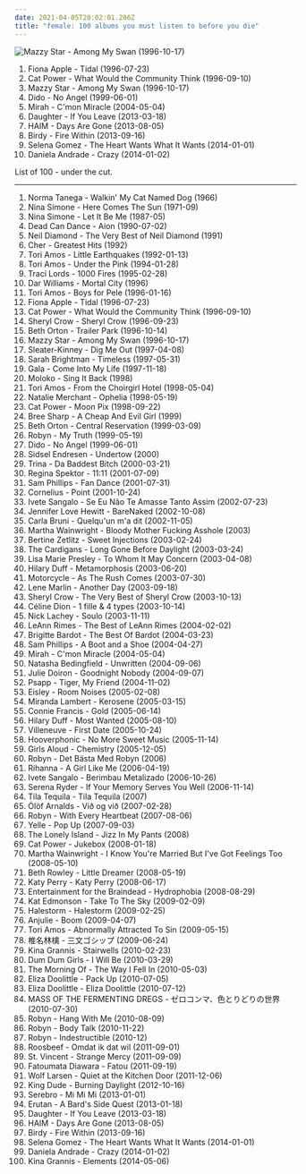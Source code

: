 ```yaml
---
date: 2021-04-05T20:02:01.286Z
title: "female: 100 albums you must listen to before you die"
---
```

![Mazzy Star - Among My Swan (1996-10-17)](http://coverartarchive.org/release/3ee6bd30-4a23-40cb-9958-d0c321ccdff3/17361537089-500.jpg "Mazzy Star - Among My Swan (1996-10-17)")
<ol class="albums">
<li data-cover="http://coverartarchive.org/release/e1bba6de-84e1-37db-9123-6901cb01ec8d/1402280819-500.jpg" data-tags="female vocalists, alternative, singer-songwriter" role="button">Fiona Apple - Tidal (1996-07-23)</li>
<li data-cover="http://coverartarchive.org/release/cb552dc7-b0fe-4bcd-b864-1b3940baee8c/6010090362-500.jpg" data-tags="indie, female vocalists, female, alternative, indie rock, female singers, pop, rock, alternative rock, indie pop, female vocals, female vocalist, female voices, girls, indie-rock, female artists, female vocal, indie-pop, love song" role="button">Cat Power - What Would the Community Think (1996-09-10)</li>
<li data-cover="http://coverartarchive.org/release/3ee6bd30-4a23-40cb-9958-d0c321ccdff3/17361537089-500.jpg" data-tags="female vocalists, indie, alternative, alternative rock, indie rock, indie pop, female singers, female, pop, rock, girls, indie-rock, female vocals, female vocalist, female artists, female vocal, female voices, indie-pop" role="button">Mazzy Star - Among My Swan (1996-10-17)</li>
<li data-cover="http://coverartarchive.org/release/7a9b4a0c-0888-4889-804b-eae4f6a2d4b5/7948199430-500.jpg" data-tags="pop, dido, female vocalists" role="button">Dido - No Angel (1999-06-01)</li>
<li data-cover="https://img.discogs.com/kqYj4ochAeSGmKUFfOnxgKhxmf0=/fit-in/475x422/filters:strip_icc():format(jpeg):mode_rgb():quality(90)/discogs-images/R-525696-1285843401.jpeg.jpg" data-tags="indie, female vocalists, female, indie pop, rock, indie rock, female vocalist, pop, alternative, alternative rock, girls, indie-rock, female vocals, female artists, female vocal, female voices, female singers, indie-pop, love song" role="button">Mirah - C'mon Miracle (2004-05-04)</li>
<li data-cover="http://coverartarchive.org/release/60876924-57d9-4781-8dd7-d757fcd995ac/3612258873-500.jpg" data-tags="indie" role="button">Daughter - If You Leave (2013-03-18)</li>
<li data-cover="http://coverartarchive.org/release/bd851d19-d7dc-469a-9726-febb251a50f1/5165325162-500.jpg" data-tags="indie rock, female vocalists, indie pop, soft rock" role="button">HAIM - Days Are Gone (2013-08-05)</li>
<li data-cover="http://coverartarchive.org/release/90e8a7b0-c5db-4c69-9414-382ffd198cf3/11258587448-500.jpg" data-tags="indie, british, folk" role="button">Birdy - Fire Within (2013-09-16)</li>
<li data-cover="http://coverartarchive.org/release/347d9365-927d-4404-a0d7-65e4916e464e/11438983255-500.jpg" data-tags="female, c, girls, g, k, sex, guilty pleasure, buy, j, lovely, lost, porn, e, misc, pee pee, music, vagina, abc, breasts, sounds, parts, tits, i, tags, tag, moisture, o, else, everything, thursday, bananas, x, pork, moses, girlfriend, bats, beef" role="button">Selena Gomez - The Heart Wants What It Wants (2014-01-01)</li>
<li data-cover="http://coverartarchive.org/release/02df846f-fb15-4fbb-ae10-379f5fce8ab7/10519596419-500.jpg" data-tags="indie, female, alternative, folk, female vocalists, singer-songwriter, fantastic, girls, pretty, the ladies that should sit on my sofa or somewhere else in my flat because they are darlings and oh so lovely, hot, pleasant, lovely, visual, women, lost, woman, misc, girl, pleasing, babe, ladies, richard, thoughts, bananas, bats, variable, miscellaneous, tasty, proper, alt, rich, shady, girls girls girls, swag, lady, tactile, filtered, melt, feminine, grady, zap, partial, dick, improper, xian, moist, specific, extremities, tingle, missionary, shady grady, non-verbal, finely tailored, impure thoughts, you might, a fashionable likeness of cylindrical awareness, finis, deek, kolob, swaggy, you can, boneriffic, dake-bonoist, planet kolob, deek deek, deek deek deek, dake, finis dake, ploppy, mime of charisma, dake-bonoism, female lady, female woman lady, lady female, lady woman, hie to kolob, filtered extremities, filtered extremity, hotter than should be allowed for human beings, this is something you can listen to, beneficial, missionaries, sometimes auditory, miscellaneous specificity, this is beneficial, jibby, generalities, specific generalities, specificity, generality, optional yet recommended, a game of myself, unclean thoughts, this is something you can look at, girl girls girls, the one and only true verbal plenary inspirational spirit guide toward copacetic satisfaction" role="button">Daniela Andrade - Crazy (2014-01-02)</li>
</ol>
List of 100 - under the cut.
<!-- more -->

_________________

<ol class="albums">
<li data-cover="https://via.placeholder.com/450" data-tags="female, folk, acoustic, frau, folk - world and country, -1966-, new voice records" role="button">
Norma Tanega - Walkin' My Cat Named Dog (1966)
</li>
<li data-cover="http://coverartarchive.org/release/8d856598-9599-4ab2-959b-1ac7bad91ac0/14317207367-500.jpg" data-tags="blues, jazz" role="button">
Nina Simone - Here Comes The Sun (1971-09)
</li>
<li data-cover="http://coverartarchive.org/release/acd398e8-997a-490c-b415-0812bf322a4e/6925988014-500.jpg" data-tags="vocal, female, female vocalists, blues, rhythm and blues, nina simone, simone, dr nina simone, ffff" role="button">
Nina Simone - Let It Be Me (1987-05)
</li>
<li data-cover="http://coverartarchive.org/release/48148a00-abee-387b-9784-1203490a1aad/16700970374-500.jpg" data-tags="ethereal, medieval" role="button">
Dead Can Dance - Aion (1990-07-02)
</li>
<li data-cover="http://coverartarchive.org/release/c86a5bff-59b0-43d3-889b-7730acb08795/26428829276-500.jpg" data-tags="female, 70s, oldies" role="button">
Neil Diamond - The Very Best of Neil Diamond (1991)
</li>
<li data-cover="https://img.discogs.com/Bjf1X4ySv6EO_1_YTuz1QspHmEc=/fit-in/200x200/filters:strip_icc():format(jpeg):mode_rgb():quality(90)/discogs-images/R-6132466-1411871278-5826.jpeg.jpg" data-tags="female, pop, 80s, easy listening, california, female vocalist, legends, cher, aleister crowley, 70's, christopher lee, aleyster crowley, argeu california seixas, silvio passos, wilson seixas, california seixas, aleister, raul seixas, amidio junior, anyzio rocha, nova california seixas, mucajai, argeu california, beto juara, don kalifa, caracarai, donkalifa, aleystercrowley, simplesdemais, os putos brothers, aleyster, silva alhandra, krica morena bela, boa vista, roraima, kricamorena, familia santos, argeu, krica morena, mosca navarro, aleyster crowley bernardo de andrade, fleewood mac" role="button">
Cher - Greatest Hits (1992)
</li>
<li data-cover="http://coverartarchive.org/release/66b1a283-08e3-4096-b4b6-38bb8cba30ab/6560076366-500.jpg" data-tags="alternative, piano, female vocalists, 90s" role="button">
Tori Amos - Little Earthquakes (1992-01-13)
</li>
<li data-cover="http://coverartarchive.org/release/716ab432-03be-3567-9d9f-1cbb4736e0dc/24215052902-500.jpg" data-tags="piano, alternative, 90s" role="button">
Tori Amos - Under the Pink (1994-01-28)
</li>
<li data-cover="http://coverartarchive.org/release/591bf9e3-0a19-42c7-8b09-5454760edfd9/11192122485-500.jpg" data-tags="female, techno, girls, sex, guilty pleasure, lovely, women, porn, misc, vagina, breasts, ladies, tits, moisture, thoughts, girlfriend, miscellaneous, boobs, shady, pleasure, girls girls girls, tactile, boobies, i want to make out with her so bad, titties, look, mammal, vaginal, jugs, lovelies, imaginary, pretty ladies, i would like to spend an afternoon rubbing her breasts with warm mineral oil, mammaries, tit, camel toe, sex stuff, non-verbal, finely tailored, beautiful land of tits, impure thoughts, you might, lady love, lookie lookie, a fashionable likeness of cylindrical awareness, smell of female, maternal, hump day, vagina possession, vagina and breasts, feminine cavern of love, boneriffic, grumpy still skin, lady parts, soft and moist, mime of charisma, masturbation fodder, female lady, lady female, hie to kolob, cylindrical awareness, cavern of love, a game of myself, the smell of female, you can if you want to, imaginary girlfriend, unclean thoughts, woman lady, i like to look, this is something you can look at, girl girls girls, no not blame, the one and only true verbal plenary inspirational spirit guide toward copacetic satisfaction, prophetess, maternal prophetess, juglets, jiggles, broadish, grants men the power of erection, lady females, tit-boobieism, boobieism, tit-boobie, boobieist" role="button">
Traci Lords - 1000 Fires (1995-02-28)
</li>
<li data-cover="http://coverartarchive.org/release/16b92612-7634-4053-8464-b1b0e18847f2/5641031475-500.jpg" data-tags="female" role="button">
Dar Williams - Mortal City (1996)
</li>
<li data-cover="http://coverartarchive.org/release/4cd43e6e-df96-3546-8343-870035e5eaf6/21952897279-500.jpg" data-tags="alternative, piano, female vocalists" role="button">
Tori Amos - Boys for Pele (1996-01-16)
</li>
<li data-cover="http://coverartarchive.org/release/e1bba6de-84e1-37db-9123-6901cb01ec8d/1402280819-500.jpg" data-tags="female vocalists, alternative, singer-songwriter" role="button">
Fiona Apple - Tidal (1996-07-23)
</li>
<li data-cover="http://coverartarchive.org/release/cb552dc7-b0fe-4bcd-b864-1b3940baee8c/6010090362-500.jpg" data-tags="indie, female vocalists, female, alternative, indie rock, female singers, pop, rock, alternative rock, indie pop, female vocals, female vocalist, female voices, girls, indie-rock, female artists, female vocal, indie-pop, love song" role="button">
Cat Power - What Would the Community Think (1996-09-10)
</li>
<li data-cover="http://coverartarchive.org/release/b6ddf947-3515-4c8d-8143-04dfb60190b0/16619425615-500.jpg" data-tags="rock" role="button">
Sheryl Crow - Sheryl Crow (1996-09-23)
</li>
<li data-cover="https://img.discogs.com/MB71Yc4hSc83aXGnuYzyC0PgIDw=/fit-in/402x362/filters:strip_icc():format(jpeg):mode_rgb():quality(90)/discogs-images/R-1106283-1192466081.jpeg.jpg" data-tags="folk, singer-songwriter" role="button">
Beth Orton - Trailer Park (1996-10-14)
</li>
<li data-cover="http://coverartarchive.org/release/3ee6bd30-4a23-40cb-9958-d0c321ccdff3/17361537089-500.jpg" data-tags="female vocalists, indie, alternative, alternative rock, indie rock, indie pop, female singers, female, pop, rock, girls, indie-rock, female vocals, female vocalist, female artists, female vocal, female voices, indie-pop" role="button">
Mazzy Star - Among My Swan (1996-10-17)
</li>
<li data-cover="http://coverartarchive.org/release/d3bca172-fa17-4f55-8011-0a2851e59d19/17353601806-500.jpg" data-tags="female vocalists, indie rock, rock, punk, alternative rock, 90s, riot grrrl" role="button">
Sleater-Kinney - Dig Me Out (1997-04-08)
</li>
<li data-cover="http://coverartarchive.org/release/9af39462-c1a0-4c45-b1c9-300ba2490f6a/4155878252-500.jpg" data-tags="vocal, female vocalists, female" role="button">
Sarah Brightman - Timeless (1997-05-31)
</li>
<li data-cover="https://via.placeholder.com/450" data-tags="eurodance" role="button">
Gala - Come Into My Life (1997-11-18)
</li>
<li data-cover="https://img.discogs.com/v8ZZhAh3pha_UhLyHtquHgVETns=/fit-in/497x471/filters:strip_icc():format(jpeg):mode_rgb():quality(90)/discogs-images/R-74165-1137010567.jpeg.jpg" data-tags="electronic, female, house" role="button">
Moloko - Sing It Back (1998)
</li>
<li data-cover="http://coverartarchive.org/release/2996ae5b-d50c-4278-bf43-9205d1d5f6b0/25001847121-500.jpg" data-tags="alternative, female vocalists, 90s" role="button">
Tori Amos - From the Choirgirl Hotel (1998-05-04)
</li>
<li data-cover="http://coverartarchive.org/release/507eae8c-474f-45d5-b4fc-8723b4a7675b/3263480220-500.jpg" data-tags="female vocalists" role="button">
Natalie Merchant - Ophelia (1998-05-19)
</li>
<li data-cover="http://coverartarchive.org/release/5d58d210-a58c-4532-a2f5-54c6001a063d/12639050704-500.jpg" data-tags="90s, indie, mellow" role="button">
Cat Power - Moon Pix (1998-09-22)
</li>
<li data-cover="https://via.placeholder.com/450" data-tags="female, rock" role="button">
Bree Sharp - A Cheap And Evil Girl (1999)
</li>
<li data-cover="http://coverartarchive.org/release/e52667e4-6e44-3092-bce5-0c35c44d3057/9518252678-500.jpg" data-tags="folk, singer-songwriter" role="button">
Beth Orton - Central Reservation (1999-03-09)
</li>
<li data-cover="https://img.discogs.com/cMSILn-O_QjEyYQ4HoieDtBeU3U=/fit-in/600x600/filters:strip_icc():format(jpeg):mode_rgb():quality(90)/discogs-images/R-2566810-1415847143-3769.jpeg.jpg" data-tags="female, soul, dance, girls, sex, guilty pleasure, lovely, porn, misc, vagina, breasts, tits, moisture, girlfriend, miscellaneous, boobs, shady, pleasure, girls girls girls, boobies, i want to make out with her so bad, titties, mammal, vaginal, jugs, imaginary, i would like to spend an afternoon rubbing her breasts with warm mineral oil, mammaries, camel toe, sex stuff, finely tailored, lady love, a fashionable likeness of cylindrical awareness, smell of female, maternal, vagina possession, feminine cavern of love, boneriffic, and such, grumpy still skin, lady parts, soft and moist, masturbation fodder, female lady, lady female, hie to kolob, cylindrical awareness, cavern of love, the smell of female, you can if you want to, imaginary girlfriend, unclean thoughts, woman lady, prophetess, maternal prophetess, juglets, jiggles, broadish" role="button">
Robyn - My Truth (1999-05-19)
</li>
<li data-cover="http://coverartarchive.org/release/7a9b4a0c-0888-4889-804b-eae4f6a2d4b5/7948199430-500.jpg" data-tags="pop, dido, female vocalists" role="button">
Dido - No Angel (1999-06-01)
</li>
<li data-cover="http://coverartarchive.org/release/39897c0e-70bc-4c7c-ab94-376c2684cdea/12985547047-500.jpg" data-tags="vocal, female, norwegian jazz" role="button">
Sidsel Endresen - Undertow (2000)
</li>
<li data-cover="https://img.discogs.com/TzUQGsUxe81laWKs3E86gBGLu2Y=/fit-in/600x610/filters:strip_icc():format(jpeg):mode_rgb():quality(90)/discogs-images/R-311604-1521574096-1758.jpeg.jpg" data-tags="female, hip hop, rap, female artists, debut, 50 cent, female rapper, florida hip-hop" role="button">
Trina - Da Baddest Bitch (2000-03-21)
</li>
<li data-cover="http://coverartarchive.org/release/df05a613-0cde-4f9c-bf69-59bd3b76be3e/5817135757-500.jpg" data-tags="jazz, piano, anti-folk" role="button">
Regina Spektor - 11:11 (2001-07-09)
</li>
<li data-cover="https://img.discogs.com/oPEnUIumiP-VoRc_STI_2mFJTkA=/fit-in/600x524/filters:strip_icc():format(jpeg):mode_rgb():quality(90)/discogs-images/R-7468415-1509061937-1312.jpeg.jpg" data-tags="indie, female, alternative, female vocalists, singer-songwriter, c, day, sunday, g, k, sex, quiet, chicks, j, hot, second, staff, comfort, friday, march, colors, monday, saturday, e, november, woman, though, august, misc, pink, three, girl, vagina, orange, zero, name, blue, red, green, yellow, first, he, december, i, richard, february, o, you, thursday, too, guides, not, oil, x, makes, shade, bats, september, january, july, tuesday, enemies, awareness, sing, miscellaneous, head, idols, d, can, seven, shady, four, two, chick, bands that would eat children if only they could fit a whole one inside their mouths, purple, s, b, rainbow, alternative media, h, one, a" role="button">
Sam Phillips - Fan Dance (2001-07-31)
</li>
<li data-cover="http://coverartarchive.org/release/d467e488-2fae-4175-918b-7c9d10f43737/2876340833-500.jpg" data-tags="japanese" role="button">
Cornelius - Point (2001-10-24)
</li>
<li data-cover="http://coverartarchive.org/release/0915fe22-4bc4-35bd-becf-2e393df651b2/2614876767-500.jpg" data-tags="ivete sangalo, spanish, female, hip hop, pop, rock, soul, rap, female vocalists, singer-songwriter, dance, cute, dance-pop, urban, latin, house, club, r&b, party, r and b, favorite artists, rnb, female vocals, female vocalist, rhythm and blues, female artists, hot, english, nelly furtado, woman, music, teen pop, shakira, divas" role="button">
Ivete Sangalo - Se Eu Não Te Amasse Tanto Assim (2002-07-23)
</li>
<li data-cover="http://coverartarchive.org/release/4ca0bb02-ede1-4261-83aa-120c2b0a01b0/13409983693-500.jpg" data-tags="pop, female, female vocalists" role="button">
Jennifer Love Hewitt - BareNaked (2002-10-08)
</li>
<li data-cover="http://coverartarchive.org/release/15f6f9f4-7777-37d6-96fa-94128984a887/15915400773-500.jpg" data-tags="french" role="button">
Carla Bruni - Quelqu'un m'a dit (2002-11-05)
</li>
<li data-cover="https://img.discogs.com/emXVclxpITLsojrHsGQjsxh9T2E=/fit-in/600x603/filters:strip_icc():format(jpeg):mode_rgb():quality(90)/discogs-images/R-903949-1574984478-5378.jpeg.jpg" data-tags="female, crazy, 00s, kirsty, soundtrack of my life, strong solo woman, naked covers, my mp3 albums" role="button">
Martha Wainwright - Bloody Mother Fucking Asshole (2003)
</li>
<li data-cover="http://coverartarchive.org/release/215db4b4-6ee8-450c-b851-bf330bd1984c/22789252713-500.jpg" data-tags="female, pop, frauen und technik, misc, grasp, the edge, blame game, finis, vainglory, do not blame, meat injection" role="button">
Bertine Zetlitz - Sweet Injections (2003-02-24)
</li>
<li data-cover="http://coverartarchive.org/release/ac28d08e-aada-38e0-bdb3-7307618bcbe7/16232910297-500.jpg" data-tags="the cardigans, pop, rock, female vocalists" role="button">
The Cardigans - Long Gone Before Daylight (2003-03-24)
</li>
<li data-cover="https://img.discogs.com/-jHRX-eJPGTA2oR-7Q3kBIJfRvI=/fit-in/600x600/filters:strip_icc():format(jpeg):mode_rgb():quality(90)/discogs-images/R-929781-1179521048.jpeg.jpg" data-tags="female, pop, rock, female vocalists, female vocals, female vocalist, female artists, female voices, gotanygoodmusic, rex ferric faves, girly power, 00s albums, albums in my cd rack" role="button">
Lisa Marie Presley - To Whom It May Concern (2003-04-08)
</li>
<li data-cover="http://coverartarchive.org/release/70871304-126b-4d9f-bca9-b53df88cddd0/17192534136-500.jpg" data-tags="pop, pop rock, hilary duff" role="button">
Hilary Duff - Metamorphosis (2003-06-20)
</li>
<li data-cover="https://img.discogs.com/DHKjXQJK-nZMGl86x90BioJ-KJU=/fit-in/314x313/filters:strip_icc():format(jpeg):mode_rgb():quality(90)/discogs-images/R-169504-1127089792.jpeg.jpg" data-tags="trance" role="button">
Motorcycle - As The Rush Comes (2003-07-30)
</li>
<li data-cover="http://coverartarchive.org/release/6c293557-1a20-4cf6-80e8-5bb7d7ab4e55/16378712431-500.jpg" data-tags="pop, another day" role="button">
Lene Marlin - Another Day (2003-09-18)
</li>
<li data-cover="https://img.discogs.com/Ml3ruOe1x9tTdzEhiSZq03eTNAY=/fit-in/600x600/filters:strip_icc():format(jpeg):mode_rgb():quality(90)/discogs-images/R-1681835-1541535821-7718.jpeg.jpg" data-tags="rock, female vocalists, pop" role="button">
Sheryl Crow - The Very Best of Sheryl Crow (2003-10-13)
</li>
<li data-cover="http://coverartarchive.org/release/11a0f328-f066-4fb2-89a5-4126ea97f951/6460014035-500.jpg" data-tags="french, female, female vocalists, french pop" role="button">
Céline Dion - 1 fille & 4 types (2003-10-14)
</li>
<li data-cover="https://img.discogs.com/O5LxXdNho2lXDt3ioVMXVKH9aD8=/fit-in/600x589/filters:strip_icc():format(jpeg):mode_rgb():quality(90)/discogs-images/R-2598767-1476194806-3076.jpeg.jpg" data-tags="female, pop, soul, american, male vocalist, 00s, beat, bubblegum, boy" role="button">
Nick Lachey - Soulo (2003-11-11)
</li>
<li data-cover="http://coverartarchive.org/release/f4c76621-26e8-4c79-b449-f210eeb539b6/17468658946-500.jpg" data-tags="country, pop, leann rimes" role="button">
LeAnn Rimes - The Best of LeAnn Rimes (2004-02-02)
</li>
<li data-cover="http://coverartarchive.org/release/165deaa5-a5ba-4170-842d-03496202c04a/1529579124-500.jpg" data-tags="c, e, misc, pink, i, tags, d, shady, b, h, w, m, l, n, v, grady, u, shady grady, possibly auditory, clsid not unique, trip-hop, indie, female, male, rock, alternative, folk, female vocalists, dance, happy, fantastic, afternoon, girls, outsider, friendly, long, friend, pretty, my, like, soft, random, christian, why, poetic, provocative, sex, the ladies that should sit on my sofa or somewhere else in my flat because they are darlings and oh so lovely, recommended, game, guilty pleasure, inspirational, out, smart, worship, warm, north, hot, place, depression, beach, pleasant, now, commercial, heart, lovely, visual, traditional, women, years, work, misogyny, sensual, lost, porn, monday, what, leaf, hole, woman, upcoming, single, fantasy, penis, tracks, sexual" role="button">
Brigitte Bardot - The Best Of Bardot (2004-03-23)
</li>
<li data-cover="http://coverartarchive.org/release/bdea53a4-7fab-409b-b70f-6ec3f8a06029/24728786897-500.jpg" data-tags="indie, female, alternative, female vocalists, singer-songwriter, c, day, sunday, g, k, sex, quiet, chicks, j, hot, second, staff, comfort, friday, march, colors, monday, saturday, e, november, woman, though, august, misc, pink, three, girl, vagina, orange, zero, name, blue, red, green, yellow, first, he, december, i, richard, february, o, you, thursday, too, guides, not, oil, x, makes, shade, bats, september, january, july, tuesday, enemies, awareness, sing, miscellaneous, head, idols, d, can, seven, shady, four, two, chick, bands that would eat children if only they could fit a whole one inside their mouths, purple, s, b, rainbow, alternative media, h, one, a" role="button">
Sam Phillips - A Boot and a Shoe (2004-04-27)
</li>
<li data-cover="https://img.discogs.com/kqYj4ochAeSGmKUFfOnxgKhxmf0=/fit-in/475x422/filters:strip_icc():format(jpeg):mode_rgb():quality(90)/discogs-images/R-525696-1285843401.jpeg.jpg" data-tags="indie, female vocalists, female, indie pop, rock, indie rock, female vocalist, pop, alternative, alternative rock, girls, indie-rock, female vocals, female artists, female vocal, female voices, female singers, indie-pop, love song" role="button">
Mirah - C'mon Miracle (2004-05-04)
</li>
<li data-cover="https://img.discogs.com/qkvDofuDAKamlVevQ6NpGVxtJCY=/fit-in/600x599/filters:strip_icc():format(jpeg):mode_rgb():quality(90)/discogs-images/R-567304-1132414198.jpeg.jpg" data-tags="pop" role="button">
Natasha Bedingfield - Unwritten (2004-09-06)
</li>
<li data-cover="http://coverartarchive.org/release/fed28e2c-49ee-4b8d-859a-104cf4536389/27813782373-500.jpg" data-tags="indie, alternative, female vocalists, female, alternative rock, indie pop, indie rock, girls, female vocals, female vocalist, female artists, female vocal, female voices, female singers, pop, rock, indie-rock, indie-pop, folk, love song, female singer-songwriter, quiet voices, singer-songwriter, acoustic, guitar, songwriter, country, sad, slow, calm, sadcore, folk-rock, americana, blues, minimal, american, mellow, alt-country, melancholy, sleep, freak folk, soft, folk rock, new weird america, emotional, intimate, indie folk, singer songwriter, 00s, alt rock, independent, tracks, slow-coustic, alt, lyrics, singer songwriters, quiet music" role="button">
Julie Doiron - Goodnight Nobody (2004-09-07)
</li>
<li data-cover="https://img.discogs.com/ALkAqutxqMHyzuVHatwK4xq-OhE=/fit-in/449x401/filters:strip_icc():format(jpeg):mode_rgb():quality(90)/discogs-images/R-345012-1162656985.jpeg.jpg" data-tags="indie, female, british, experimental, german, toytronic" role="button">
Psapp - Tiger, My Friend (2004-11-02)
</li>
<li data-cover="http://coverartarchive.org/release/4186b65f-c36d-4dac-82d3-221d3f8c7925/17754966442-500.jpg" data-tags="indie pop" role="button">
Eisley - Room Noises (2005-02-08)
</li>
<li data-cover="http://coverartarchive.org/release/aae883ce-905d-4b1b-8440-037e4102bf7a/10037462392-500.jpg" data-tags="country" role="button">
Miranda Lambert - Kerosene (2005-03-15)
</li>
<li data-cover="http://coverartarchive.org/release/bf7f7010-b104-406b-92fe-502cc75b74af/17042524147-500.jpg" data-tags="connie francis" role="button">
Connie Francis - Gold (2005-06-14)
</li>
<li data-cover="https://img.discogs.com/xEc7LmRWVRnpZbFlnsEjNt4sAVU=/fit-in/545x868/filters:strip_icc():format(jpeg):mode_rgb():quality(90)/discogs-images/R-9149382-1475636199-2903.png.jpg" data-tags="pop" role="button">
Hilary Duff - Most Wanted (2005-08-10)
</li>
<li data-cover="http://coverartarchive.org/release/518bef52-22e2-4150-b426-790a66b4c5f3/2211817944-500.jpg" data-tags="electronic, electronica, french, female, female vocalists, electro pop, relaxing, france, electro-pop, emusic, independant, french touch, frenchtastic, beat oq, little love" role="button">
Villeneuve - First Date (2005-10-24)
</li>
<li data-cover="http://coverartarchive.org/release/26fb8ba3-cd5b-4ec7-bec9-f38c480b6816/19029451065-500.jpg" data-tags="trip-hop" role="button">
Hooverphonic - No More Sweet Music (2005-11-14)
</li>
<li data-cover="https://img.discogs.com/wm92ihyFSPP-PCJO4ew4Zoc5Xpg=/fit-in/600x600/filters:strip_icc():format(jpeg):mode_rgb():quality(90)/discogs-images/R-976636-1427519353-9627.jpeg.jpg" data-tags="pop, power pop, girl band, xenomania" role="button">
Girls Aloud - Chemistry (2005-12-05)
</li>
<li data-cover="http://coverartarchive.org/release/08cd745b-46cf-4a65-8fa7-7bdcd8eb7004/5393612455-500.jpg" data-tags="female, alternative, c, girls, g, k, sex, guilty pleasure, buy, j, book, lovely, genesis, second, lost, porn, e, misc, pee pee, monkey, music, vagina, robyn, abc, filter, fish, breasts, sounds, parts, tits, i, tags, tag, moisture, o, else, everything, thursday, nuggets, bananas, x" role="button">
Robyn - Det Bästa Med Robyn (2006)
</li>
<li data-cover="http://coverartarchive.org/release/c3f71ac7-d8e1-4e21-8fd8-2fcfd82e1d0f/14539810071-500.jpg" data-tags="pop, rnb, rihanna" role="button">
Rihanna - A Girl Like Me (2006-04-19)
</li>
<li data-cover="https://img.discogs.com/L6fNWkhATYnQN1BLSSJwhP7MTjM=/fit-in/480x480/filters:strip_icc():format(jpeg):mode_rgb():quality(90)/discogs-images/R-12000620-1526319246-8566.jpeg.jpg" data-tags="spanish, electronic, female, hip hop, pop, rock, soul, rap, female vocalists, singer-songwriter, dance, cute, dance-pop, urban, latin, house, club, r&b, party, r and b, favorite artists, rnb, female vocals, female vocalist, rhythm and blues, female artists, hot, english, nelly furtado, woman, music, teen pop, shakira, divas" role="button">
Ivete Sangalo - Berimbau Metalizado (2006-10-26)
</li>
<li data-cover="http://coverartarchive.org/release/02b43846-e217-4ce7-bf14-8d6399887045/10565200756-500.jpg" data-tags="female, canadian" role="button">
Serena Ryder - If Your Memory Serves You Well (2006-11-14)
</li>
<li data-cover="http://coverartarchive.org/release/c73f995d-44e3-4363-a310-bf638b97dc69/1578195106-500.jpg" data-tags="female, hot" role="button">
Tila Tequila - Tila Tequila (2007)
</li>
<li data-cover="http://coverartarchive.org/release/7a058cc8-f297-4818-b182-db15f3c2655e/9390660710-500.jpg" data-tags="vocal, female, alternative, c, g, k, icelandic, iceland, j, tagged, lost, e, misc, something, sounds, tag, o, everything, thoughts, maybe, bananas, x, bats, variable, genre, d, shady, s, b, h, a, w, bent, filtered, m, t, l, y, bite, n, p, thing, q, get it, wednesday, v, grady, jb, zap, partial, u, possible, perhaps, suggestions, specific, extremities, optional, shady grady, northern hemisphere, western hemisphere, non-verbal, you might, jib, i am tagging this artist, the fire of the mind agitates the atmosphere, testing 1-2-3, deek, kolob, if you could hie to kolob" role="button">
Ólöf Arnalds - Við og við (2007-02-28)
</li>
<li data-cover="http://coverartarchive.org/release/cc1bc121-6078-4413-954e-c394c2df0e6b/7997586808-500.jpg" data-tags="female, alternative, c, girls, g, k, sex, guilty pleasure, buy, j, book, lovely, genesis, second, lost, porn, e, misc, pee pee, monkey, music, vagina, robyn, abc, filter, fish, breasts, sounds, parts, tits, i, tags, tag, moisture, o, else, everything, thursday, nuggets, bananas, x, meat" role="button">
Robyn - With Every Heartbeat (2007-08-06)
</li>
<li data-cover="http://coverartarchive.org/release/114af478-2f11-4832-8db2-f52b04ec90e1/6440753475-500.jpg" data-tags="french" role="button">
Yelle - Pop Up (2007-09-03)
</li>
<li data-cover="https://img.discogs.com/VpJJpiVC1XHKuGTa6NUXkQ4VYrs=/fit-in/500x500/filters:strip_icc():format(jpeg):mode_rgb():quality(90)/discogs-images/R-1756424-1241347657.jpeg.jpg" data-tags="metal, female, rock, punk, dirty south, christian rock, hate, piece of shit, evil, hoe, rap metal, sucks, brutal death metal, no, shut up, shut the fuck up, loser, ponyrape, really really bad, gross, crap crap crap, total shit, douche, fuck you, tubgirl, i hate you, wristslitters, die, officially shallow, mallcore, murderer, fuck off, overrated crap, uncomfortable, fagcore, idiots, homophobe, dead dead dead, crimes against humanity, avoid, faggotcore, bitch cannot write her own music, whorecore, homophobic, mtv cocksuckers, ho, dirty bitch, dirty whore, little bitch, music for fags like realmonster, pure garbage, shit music, brains are between her legs not on her shoulders, pop slut, whore untalented, wigger, utter shit, fucking terrible, a placebo for coronary heart disease, black folk call them the devils, nambla approved, christopher walken eating escargot, reports of statutory rape are on the rise because of you, satirised by rowan atkinson at my barbecue luncheon, september 11 just wasnt enough for these people, not hip-hop, your music has been shredded for bedding, talentless hack, dumbass, psy-emo, sterile, get crunk, pedophile" role="button">
The Lonely Island - Jizz In My Pants (2008)
</li>
<li data-cover="http://coverartarchive.org/release/472ab586-be69-4bdb-8f90-af1d25e754a6/22781705669-500.jpg" data-tags="female vocalists, covers, jazz, cover" role="button">
Cat Power - Jukebox (2008-01-18)
</li>
<li data-cover="http://coverartarchive.org/release/9ca35ad8-ad20-438a-b912-553e5bcd5fd7/18285337556-500.jpg" data-tags="female vocalists, folk" role="button">
Martha Wainwright - I Know You're Married But I've Got Feelings Too (2008-05-10)
</li>
<li data-cover="https://img.discogs.com/JXPYzu8zebcseCEEWcJkyKhHu44=/fit-in/500x500/filters:strip_icc():format(jpeg):mode_rgb():quality(90)/discogs-images/R-1345661-1211476622.jpeg.jpg" data-tags="vocal, female, jazz, female vocalists, blues, jazz female vocalist, b rowley" role="button">
Beth Rowley - Little Dreamer (2008-05-19)
</li>
<li data-cover="https://img.discogs.com/g90Gp17zqd67CoxpF26Dt9-_a9I=/fit-in/594x600/filters:strip_icc():format(jpeg):mode_rgb():quality(90)/discogs-images/R-5359407-1396606694-2649.jpeg.jpg" data-tags="female, c, girls, g, k, sex, guilty pleasure, buy, j, lovely, lost, porn, e, misc, pee pee, vagina, abc, breasts, sounds, parts, tits, i, tags, tag, moisture, o, else, everything, thursday, bananas, x, pork, moses, girlfriend, bats, beef, batman" role="button">
Katy Perry - Katy Perry (2008-06-17)
</li>
<li data-cover="http://coverartarchive.org/release/90f357d3-294b-36c5-ad84-5a001237aea0/1186747921-500.jpg" data-tags="vocal, female, indie pop, female vocalists, singer-songwriter, german, acoustic pop, less is more, cagy, aaahh records" role="button">
Entertainment for the Braindead - Hydrophobia (2008-08-29)
</li>
<li data-cover="http://coverartarchive.org/release/f0e04b77-0f3b-4ca8-91ad-8e9280bf83ef/18248581373-500.jpg" data-tags="female, jazz, female vocalists, why, guilty pleasure, misc, babe, bibles, girlfriend, cherry, marvelous, miscellaneous, shared, shady, pleasure, pussy, crush, grady, release, nipples, imaginary, moist, camel toe, shady grady, miss kitty, childhood crush, smell of female, hump day, explicitly, feminine cavern of love, boneriffic, hie to kolob, hotter than should be allowed for human beings, i like to watch, beneficial, cavern of love, the smell of female, you can if you want to, imaginary girlfriend, the one and only true verbal plenary inspirational spirit guide toward copacetic satisfaction, sexier than should be allowed for human beings, broadish, clsid not unique, 00c04fd7d062, grants men the power of erection, 9e56be61-c50f-11cf-9a2c-00a0c90a90ce, 9e56be61, c50f, 11cf, 9a2c, 00a0c90a90ce, 888dca60-fc0a-11cf-8f0f-00c04fd7d062, 888dca60, 8f0f" role="button">
Kat Edmonson - Take To The Sky (2009-02-09)
</li>
<li data-cover="http://coverartarchive.org/release/e4514e7e-1e49-4779-a19d-6b8500715d0a/5875569062-500.jpg" data-tags="hard rock" role="button">
Halestorm - Halestorm (2009-02-25)
</li>
<li data-cover="https://img.discogs.com/cfc9e7fd50d7c9c08931869b95f6849a01d0635d/images/spacer.gif" data-tags="chillout, trip-hop, female, jazz, pop, chill, experimental, female vocalists, fusion, trip hop, relaxing, sex, female vocals, female vocalist, relax, boom, female vocalsits" role="button">
Anjulie - Boom (2009-04-07)
</li>
<li data-cover="http://coverartarchive.org/release/91e158f9-870a-459a-bbca-1883edeb2a47/24901186248-500.jpg" data-tags="female vocalists" role="button">
Tori Amos - Abnormally Attracted To Sin (2009-05-15)
</li>
<li data-cover="https://via.placeholder.com/450" data-tags="japanese, female vocalists, hipster, art pop, not experimental, dulukk, dulukkcore, worst albums of 2017, total spambo, spambo, total dulukk and jpoptrasher and lenushiromiya spam the fuck out of everything, dulukk and jpoptrasher and lenushiromiya spam the fuck out of everything, noise, trance, classic rock, heavy metal, black metal, metalcore, metal, hip-hop, spanish, electronic, electronica, french, electropop, classical, female, hip hop, pop, rock, soul, 60s, 70s, 80s, british, punk, brutal, grindcore, hardcore, revolution, swedish, emo, rap, ambient, offspring, dubstep, dance, dark, cheese, easy listening, hair metal, funk, new age, techno, house, acid jazz, schlager, canadian, viking metal, melodic death metal, voice, 90s, justin timberlake, russian, jpop, mashup, post, drone, african, radio, insane, party, skinhead, evanescence" role="button">
椎名林檎 - 三文ゴシップ (2009-06-24)
</li>
<li data-cover="https://img.discogs.com/L9imxs0W875JvMTeTlahqdp2_xA=/fit-in/398x398/filters:strip_icc():format(jpeg):mode_rgb():quality(90)/discogs-images/R-3036699-1312762940.jpeg.jpg" data-tags="female vocalists" role="button">
Kina Grannis - Stairwells (2010-02-23)
</li>
<li data-cover="https://img.discogs.com/LMUnSMR1Ulib07tuoBJCHqTETDI=/fit-in/336x336/filters:strip_icc():format(jpeg):mode_rgb():quality(90)/discogs-images/R-2220537-1270625362.jpeg.jpg" data-tags="lo-fi" role="button">
Dum Dum Girls - I Will Be (2010-03-29)
</li>
<li data-cover="https://img.discogs.com/_dr1FeuRw30I8t373dbS_BX7Ap4=/fit-in/600x602/filters:strip_icc():format(jpeg):mode_rgb():quality(90)/discogs-images/R-5928304-1471216503-2231.jpeg.jpg" data-tags="indie, female, pop, rock, pop rock, guitar, john mayer, onerepublic, the fray" role="button">
The Morning Of - The Way I Fell In (2010-05-03)
</li>
<li data-cover="https://via.placeholder.com/450" data-tags="female, lala, new school" role="button">
Eliza Doolittle - Pack Up (2010-07-05)
</li>
<li data-cover="https://img.discogs.com/N3ib9u9vfh-rdCyLQKey0vaiaYE=/fit-in/539x533/filters:strip_icc():format(jpeg):mode_rgb():quality(90)/discogs-images/R-2523078-1309359771.jpeg.jpg" data-tags="pop" role="button">
Eliza Doolittle - Eliza Doolittle (2010-07-12)
</li>
<li data-cover="https://img.discogs.com/5m9X-BuG9NQBvtyIuT_gl4zotkY=/fit-in/600x600/filters:strip_icc():format(jpeg):mode_rgb():quality(90)/discogs-images/R-15766318-1597407950-4490.jpeg.jpg" data-tags="post-hardcore" role="button">
MASS OF THE FERMENTING DREGS - ゼロコンマ、色とりどりの世界 (2010-07-30)
</li>
<li data-cover="https://img.discogs.com/HzaUfKleOynSZGfMrwfzhzEz4BY=/fit-in/600x595/filters:strip_icc():format(jpeg):mode_rgb():quality(90)/discogs-images/R-1287439-1215189066.jpeg.jpg" data-tags="female, pop, alternative, dance, c, synth pop, girls, g, k, sex, guilty pleasure, buy, j, book, lovely, genesis, second, lost, porn, e, misc, pee pee, monkey, music, vagina, robyn, abc, filter, fish, breasts, sounds, parts, tits, i, tags, tag, moisture, o, else, everything, thursday, nuggets, bananas" role="button">
Robyn - Hang With Me (2010-08-09)
</li>
<li data-cover="https://img.discogs.com/cMSILn-O_QjEyYQ4HoieDtBeU3U=/fit-in/600x600/filters:strip_icc():format(jpeg):mode_rgb():quality(90)/discogs-images/R-2566810-1415847143-3769.jpeg.jpg" data-tags="electronic, pop, electropop, dance-pop" role="button">
Robyn - Body Talk (2010-11-22)
</li>
<li data-cover="http://coverartarchive.org/release/db805c04-16c1-4464-9811-74488445339b/9613183966-500.jpg" data-tags="female, alternative, c, girls, g, k, sex, guilty pleasure, buy, j, book, lovely, genesis, second, lost, porn, e, misc, pee pee, monkey, music, vagina, robyn, abc, filter, fish, breasts, sounds, parts, tits, i, tags, tag, moisture, o, else, everything, thursday, nuggets, bananas, x, meat" role="button">
Robyn - Indestructible (2010-12)
</li>
<li data-cover="http://coverartarchive.org/release/acf8d058-362f-4e5d-ae71-35e17dadb9de/4642363596-500.jpg" data-tags="indie, female, pop, female vocalists, soft rock, soft, dutch, female vocalist, 2010s, femmina, excelsior, femmine, donne, donna, bella topolina, voce femminile, roosbeef, voci femminili, olandese" role="button">
Roosbeef - Omdat ik dat wil (2011-09-01)
</li>
<li data-cover="https://img.discogs.com/xS_1Wc5NHgHgcct24F39nLQones=/fit-in/600x598/filters:strip_icc():format(jpeg):mode_rgb():quality(90)/discogs-images/R-5952254-1407225003-2204.jpeg.jpg" data-tags="art pop" role="button">
St. Vincent - Strange Mercy (2011-09-09)
</li>
<li data-cover="http://coverartarchive.org/release/0c10bdf4-5c7c-4d36-89e4-8e00d8c1d95b/12472896155-500.jpg" data-tags="indie, female, male, alternative, folk, singer-songwriter, c, fantastic, girls, day, g, pretty, k, my, recommended, game, sometimes, inspirational, j, hot, vocalists, pleasant, afrique, lovely, visual, women, lost, what, e, leaf, woman, single, misc, girl, pleasing, something, afterlife, babe, no, verbal, ladies, when, where, satisfaction, i, richard, o, myself, you, else, everything, oh, thoughts, bananas, darlings, go, somewhere, x, bats, true, variable, awareness, miscellaneous, every, tasty, be, d, proper, the, alt, rich, listen, can, shady, s, b, planet, h, only, one, a, swag, lady, is" role="button">
Fatoumata Diawara - Fatou (2011-09-19)
</li>
<li data-cover="http://coverartarchive.org/release/78ded821-e96f-47e0-8668-7087237b498d/4953387139-500.jpg" data-tags="female, folk, if i be wrong, kitchen door, quiet at the kitchen door, wolf larsen" role="button">
Wolf Larsen - Quiet at the Kitchen Door (2011-12-06)
</li>
<li data-cover="https://img.discogs.com/kzt0Yo7Ks4KdyLfFvL2PN96gAtA=/fit-in/500x503/filters:strip_icc():format(jpeg):mode_rgb():quality(90)/discogs-images/R-3956184-1353962799-5227.jpeg.jpg" data-tags="misc, hipster, not experimental, worst albums of 2017, noise, trance, classic rock, heavy metal, black metal, metalcore, metal, hip-hop, spanish, electronic, electronica, french, electropop, classical, female, hip hop, pop, rock, soul, japanese, 60s, 70s, 80s, hardcore, revolution, swedish, emo, rap, ambient, female vocalists, dubstep, dance, dark, easy listening, funk, new age, techno, house, acid jazz, schlager, canadian, 90s, russian, jpop, african, radio, insane, skinhead, gangsta rap, lady gaga, excellent, crunk, comedy, asian, japan, death metal, rnb, christian, christian rock, gothic metal, why, intelligent, west coast, brazilian, sex, nice, humour, korean, k-pop, breakcore, garage, podcast" role="button">
King Dude - Burning Daylight (2012-10-16)
</li>
<li data-cover="http://coverartarchive.org/release/346cc2ee-18c0-4018-9d7a-c7fe1c515051/4385305394-500.jpg" data-tags="female, lovely, misc, abc, moisture, else, everything, moses, girlfriend, the, shady, i want to make out with her so bad, asdf, wednesday, beautiful mystical old school black metal that is the ideal soundtrack for porn movies and when the moon is fool there is sexing ajajgjajfasdadsad i love boobies asdfasdfasdfasdfasdf penis, not evil, heard, imaginary, i would like to spend an afternoon rubbing her breasts with warm mineral oil, listened to, shady grady, finely tailored, mi mi mi, lady love, a fashionable likeness of cylindrical awareness, eeeeeeeeeeeeeeeeeeeeeeeeeeeeeeeeeeeeeeeeeeeeeeeeeeeeeeeeee, kolob, feminine cavern of love, boneriffic, planet kolob, soft and moist, female lady, lady female, hie to kolob, garment of righteousness, cavern of love, isaias, jibby, imaginary girlfriend, unclean thoughts, woman lady, jibby jibby, zebroid, you can listen on a wednesday, jibby1210, jibby313, jibby314, jibby315, nehemiae, proverbia, canticorum, stuff and such, jibby jibby jibby, jibby jibby jibby jibby jibby jibby, jibby jibby jibby jibby, jibby jibby jibby jibby jibby jibby jibby jibby, jibby jibby jibby jibby jibby, jibby jibby jibby jibby jibby jibby jibby, jibby jibby jibby jibby jibby jibby jibby jibby jibby, jibby jibby jibby jibby jibby jibby jibby jibby jibby jibby jibby, not consumptive, broadish, porcupado, packno, adsfghjklmn" role="button">
Serebro - Mi Mi Mi (2013-01-01)
</li>
<li data-cover="http://coverartarchive.org/release/0cc38f0b-01fc-4131-baff-e6d7f24ea116/6953148524-500.jpg" data-tags="indie, pop, folk, female vocalists, medieval, metal, electronic, electronica, female, indie pop, dance, ethereal, gothic metal, recommended, female vocalist, symphonic metal, power metal, fantasy, misc, spam, stunning, islamic, akiko shikata, poptron, cringeworthy, eftos, total spambo, spambo" role="button">
Erutan - A Bard's Side Quest (2013-01-18)
</li>
<li data-cover="http://coverartarchive.org/release/60876924-57d9-4781-8dd7-d757fcd995ac/3612258873-500.jpg" data-tags="indie" role="button">
Daughter - If You Leave (2013-03-18)
</li>
<li data-cover="http://coverartarchive.org/release/bd851d19-d7dc-469a-9726-febb251a50f1/5165325162-500.jpg" data-tags="indie rock, female vocalists, indie pop, soft rock" role="button">
HAIM - Days Are Gone (2013-08-05)
</li>
<li data-cover="http://coverartarchive.org/release/90e8a7b0-c5db-4c69-9414-382ffd198cf3/11258587448-500.jpg" data-tags="indie, british, folk" role="button">
Birdy - Fire Within (2013-09-16)
</li>
<li data-cover="http://coverartarchive.org/release/347d9365-927d-4404-a0d7-65e4916e464e/11438983255-500.jpg" data-tags="female, c, girls, g, k, sex, guilty pleasure, buy, j, lovely, lost, porn, e, misc, pee pee, music, vagina, abc, breasts, sounds, parts, tits, i, tags, tag, moisture, o, else, everything, thursday, bananas, x, pork, moses, girlfriend, bats, beef" role="button">
Selena Gomez - The Heart Wants What It Wants (2014-01-01)
</li>
<li data-cover="http://coverartarchive.org/release/02df846f-fb15-4fbb-ae10-379f5fce8ab7/10519596419-500.jpg" data-tags="indie, female, alternative, folk, female vocalists, singer-songwriter, fantastic, girls, pretty, the ladies that should sit on my sofa or somewhere else in my flat because they are darlings and oh so lovely, hot, pleasant, lovely, visual, women, lost, woman, misc, girl, pleasing, babe, ladies, richard, thoughts, bananas, bats, variable, miscellaneous, tasty, proper, alt, rich, shady, girls girls girls, swag, lady, tactile, filtered, melt, feminine, grady, zap, partial, dick, improper, xian, moist, specific, extremities, tingle, missionary, shady grady, non-verbal, finely tailored, impure thoughts, you might, a fashionable likeness of cylindrical awareness, finis, deek, kolob, swaggy, you can, boneriffic, dake-bonoist, planet kolob, deek deek, deek deek deek, dake, finis dake, ploppy, mime of charisma, dake-bonoism, female lady, female woman lady, lady female, lady woman, hie to kolob, filtered extremities, filtered extremity, hotter than should be allowed for human beings, this is something you can listen to, beneficial, missionaries, sometimes auditory, miscellaneous specificity, this is beneficial, jibby, generalities, specific generalities, specificity, generality, optional yet recommended, a game of myself, unclean thoughts, this is something you can look at, girl girls girls, the one and only true verbal plenary inspirational spirit guide toward copacetic satisfaction" role="button">
Daniela Andrade - Crazy (2014-01-02)
</li>
<li data-cover="http://coverartarchive.org/release/e365fd2c-c7fd-4097-9469-d2197dd7ec66/26537429250-500.jpg" data-tags="indie, female, pop, alternative, folk, female vocalists, singer-songwriter, girls, pretty, the ladies that should sit on my sofa or somewhere else in my flat because they are darlings and oh so lovely, hot, lovely, visual, sweet, lost, woman, misc, girl, babe, richard, thoughts, bananas, bats, variable, miscellaneous, tasty, proper, alt, rich, shady, girls girls girls, swag, lady, tactile, filtered, grady, zap, partial, dick, improper, xian, specific, extremities, missionary, shady grady, non-verbal, finely tailored, impure thoughts, you might, a fashionable likeness of cylindrical awareness, finis, deek, kolob, swaggy, you can, boneriffic, dake-bonoist, planet kolob, deek deek, deek deek deek, dake, finis dake, ploppy, mime of charisma, dake-bonoism, female lady, female woman lady, lady female, lady woman, hie to kolob, filtered extremities, filtered extremity, hotter than should be allowed for human beings, this is something you can listen to, beneficial, missionaries, sometimes auditory, miscellaneous specificity, this is beneficial, jibby, generalities, specific generalities, specificity, generality, optional yet recommended, a game of myself, unclean thoughts, this is something you can look at, girl girls girls, the one and only true verbal plenary inspirational spirit guide toward copacetic satisfaction, finis jennings dake, sexier than should be allowed for human beings" role="button">
Kina Grannis - Elements (2014-05-06)
</li>
</ol>